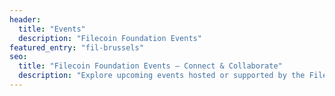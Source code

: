```yaml
---
header:
  title: "Events"
  description: "Filecoin Foundation Events"
featured_entry: "fil-brussels"
seo:
  title: "Filecoin Foundation Events – Connect & Collaborate"
  description: "Explore upcoming events hosted or supported by the Filecoin Foundation. Connect with community members worldwide to collaborate and innovate."
---
```

